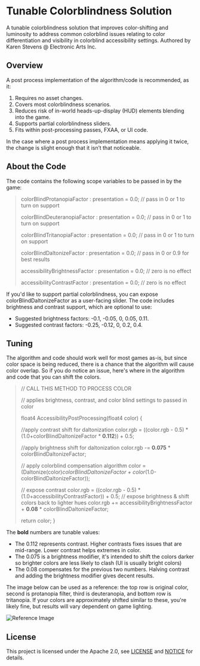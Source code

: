 # Tunable Colorblindness Solution
A tunable colorblindness solution that improves color-shifting and luminosity to address common colorblind issues relating to color differentiation and visibility in colorblind accessibility settings. Authored by Karen Stevens @ Electronic Arts Inc. 

## Overview 
A post process implementation of the algorithm/code is recommended, as it:

  1.	Requires no asset changes.
  2.	Covers most colorblindness scenarios.
  3.	Reduces risk of in-world heads-up-display (HUD) elements blending into the game.
  4.	Supports partial colorblindness sliders.
  5.	Fits within post-processing passes, FXAA, or UI code.

In the case where a post process implementation means applying it twice, the change is slight enough that it isn’t that noticeable.

## About the Code

The code contains the following scope variables to be passed in by the game:


> colorBlindProtanopiaFactor : presentation = 0.0; // pass in 0 or 1 to turn on support
> 
> colorBlindDeuteranopiaFactor : presentation = 0.0; // pass in 0 or 1 to turn on support
> 
> colorBlindTritanopiaFactor : presentation = 0.0; // pass in 0 or 1 to turn on support
> 
> colorBlindDaltonizeFactor : presentation = 0.0; // pass in 0 or 0.9 for best results
> 
> accessibilityBrightnessFactor : presentation = 0.0; // zero is no effect
> 
> accessibilityContrastFactor : presentation = 0.0; // zero is no effect

If you'd like to support partial colorblindness, you can expose colorBlindDaltonizeFactor as a user-facing slider.
The code includes brightness and contrast support, which are optional to use: 

* Suggested brightness factors: -0.1, -0.05, 0, 0.05, 0.11. 
* Suggested contrast factors: -0.25, -0.12, 0, 0.2, 0.4.

## Tuning 
The algorithm and code should work well for most games as-is, but since color space is being reduced, there is a chance that the algorithm will cause color overlap. So if you do notice an issue, here's where in the algorithm and code that you can shift the colors.

>// CALL THIS METHOD TO PROCESS COLOR
>
>// applies brightness, contrast, and color blind settings to passed in color
>
>float4 AccessibilityPostProcessing(float4 color)
>{
>
>//apply contrast shift for daltonization
>color.rgb = ((color.rgb - 0.5) * (1.0+colorBlindDaltonizeFactor * **0.112**)) + 0.5;
>
>//apply brightness shift for daltonization
>color.rgb -= **0.075** * colorBlindDaltonizeFactor;
>
>// apply colorblind compensation algorithm
>color = (Daltonize(color)*colorBlindDaltonizeFactor + color*(1.0-colorBlindDaltonizeFactor));
>
>// expose contrast
>color.rgb = ((color.rgb - 0.5) * (1.0+accessibilityContrastFactor)) + 0.5;
>// expose brightness & shift colors back to lighter hues
>color.rgb += accessibilityBrightnessFactor + **0.08** * colorBlindDaltonizeFactor;
>
>return color;
>}

The **bold** numbers are tunable values:

* The 0.112 represents contrast. Higher contrasts fixes issues that are mid-range. Lower contrast helps extremes in color.
* The 0.075 is a brightness modifier, it's intended to shift the colors darker so brighter colors are less likely to clash (UI is usually bright colors)
* The 0.08 compensates for the previous two numbers. Halving contrast and adding the brightness modifier gives decent results.

The image below can be used as a reference: the top row is original color, second is protanopia filter, third is deuteranopia, and bottom row is tritanopia. If your colors are approximately shifted similar to these, you're likely fine, but results will vary dependent on game lighting.

![Reference Image](https://user-images.githubusercontent.com/26971700/129812299-a549791c-cb45-4c53-9d44-bea620f5b577.png)


## License 
This project is licensed under the Apache 2.0, see [LICENSE](https://github.com/electronicarts/Tunable-Colorblindness-Solution/blob/main/LICENSE) and [NOTICE](https://github.com/electronicarts/Tunable-Colorblindness-Solution/blob/main/NOTICE.txt) for details. 
